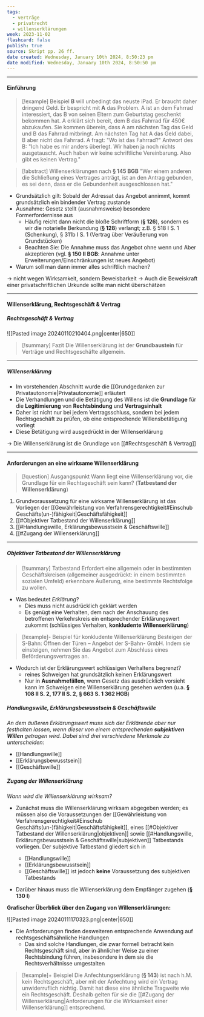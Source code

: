 ```yaml
---
tags:
  - verträge
  - privatrecht
  - willenserklärungen
week: 2023-11-02
flashcard: false
publish: true
source: Skript pp. 26 ff.
date created: Wednesday, January 10th 2024, 8:50:23 pm
date modified: Wednesday, January 10th 2024, 8:50:50 pm
---
```

***
#### Einführung

> [!example] Beispiel 
> **B** will unbedingt das neuste iPad. Er braucht daher dringend Geld. Er bespricht mit **A** das Problem. A ist an dem Fahrrad interessiert, das B von seinen Eltern zum Geburtstag geschenkt bekommen hat. A erklärt sich bereit, dem B das Fahrrad für 450€ abzukaufen. Sie kommen überein, dass A am nächsten Tag das Geld und B das Fahrrad mitbringt. Am nächsten Tag hat A das Geld dabei, B aber nicht das Fahrrad. A fragt: "Wo ist das Fahrrad?" Antwort des B: "Ich habe es mir anders überlegt. Wir haben ja noch nichts ausgetauscht. Auch haben wir keine schriftliche Vereinbarung. Also gibt es keinen Vertrag."

> [!abstract] Willenserklärungen nach **§ 145 BGB** 
> "Wer einem anderen die Schließung eines Vertrages anträgt, ist an den Antrag gebunden, es sei denn, dass er die Gebundenheit ausgeschlossen hat."

- Grundsätzlich gilt: Sobald der Adressat das Angebot annimmt, kommt grundsätzlich ein bindender Vertrag zustande
- Ausnahme: Gesetz stellt (ausnahmsweise) besondere Formerfordernisse aus
	- Häufig reicht dann nicht die bloße Schriftform (**§ 126**), sondern es wir die notarielle Berkundung (**§ 128**) verlangt; z.B. § 518 I S. 1 (Schenkung), § 311b I S. 1 (Vertrag über Veräußerung von Grundstücken)
	- Beachten Sie: Die Annahme muss das Angebot ohne wenn und Aber akzeptieren (vgl. **§ 150 II BGB**: Annahme unter Erweiterungen/Einschränkungen ist neues Angebot)
- Warum soll man dann immer alles schriftlich machen?

$\longrightarrow$ nicht wegen Wirksamkeit, sondern Beweisbarkeit
$\longrightarrow$ Auch die Beweiskraft einer privatschriftlichen Urkunde sollte man nicht überschätzen

***
#### Willenserklärung, Rechtsgeschäft & Vertrag

##### Rechtsgeschäft & Vertrag

![[Pasted image 20240110210404.png|center|650]]

> [!summary] Fazit 
> Die Willenserklärung ist der **Grundbaustein** für Verträge und Rechtsgeschäfte allgemein.

***
##### Willenserklärung

- Im vorstehenden Abschnitt wurde die [[Grundgedanken zur Privatautonomie|Privatautonomie]] erläutert
- Die Verhandlungen und die Betätigung des Willens ist die **Grundlage** für die **Legitimierung** von **Rechtsbindung** und **Vertragsinhalt**
- Daher ist nicht nur bei jedem Vertragsschluss, sondern bei jedem Rechtsgeschäft zu prüfen, ob eine entsprechende Willensbetätigung vorliegt
- Diese Betätigung wird ausgedrückt in der Willenserklärung

$\longrightarrow$ Die Willenserklärung ist die Grundlage von [[#Rechtsgeschäft & Vertrag]]

***
#### Anforderungen an eine wirksame Willenserklärung

> [!question] Ausgangspunkt 
> Wann liegt eine Willenserklärung vor, die Grundlage für ein Rechtsgeschäft sein kann? (**Tatbestand der Willenserklärung**)

1. Grundvoraussetzung für eine wirksame Willenserklärung ist das Vorliegen der [[Gewährleistung von Verfahrensgerechtigkeit#Einschub Geschäfts(un-)fähigkeit|Geschäftsfähigkeit]]
2. [[#Objektiver Tatbestand der Willenserklärung]]
3. [[#Handlungswille, Erklärungsbewusstsein & Geschäftswille]]
4. [[#Zugang der Willenserklärung]]

***
##### Objektiver Tatbestand der Willenserklärung

> [!summary] Tatbestand 
> Erfordert eine allgemein oder in bestimmten Geschäftskreisen (allgemeiner ausgedrückt: in einem bestimmten sozialen Umfeld) erkennbare Äußerung, eine bestimmte Rechtsfolge zu wollen.

- Was bedeutet *Erklärung*?
	- Dies muss nicht ausdrücklich geklärt werden
	- Es genügt eine Verhalten, dem nach der Anschauung des betroffenen Verkehrskreis ein entsprechender Erklärungswert zukommt (schlüssiges Verhalten, **konkludente Willenserklärung**)

> [!example]- Beispiel für konkludente Willenserklärung 
> Besteigen der S-Bahn: Öffnen der Türen – Angebot der S-Bahn- GmbH. Indem sie einsteigen, nehmen Sie das Angebot zum Abschluss eines Beförderungsvertrages an.

- Wodurch ist der Erklärungswert schlüssigen Verhaltens begrenzt?
	- reines Schweigen hat grundsätzlich keinen Erklärungswert
	- Nur in **Ausnahmefällen**, wenn Gesetz das ausdrücklich vorsieht kann im Schweigen eine Willenserklärung gesehen werden (u.a. **§ 108 II S. 2, 177 II S. 2**, **§ 663 S. 1 362 HGB**)

##### Handlungswille, Erklärungsbewusstsein & Geschäftswille

*An dem äußeren Erklärungswert muss sich der Erklärende aber nur festhalten lassen, wenn dieser von einem entsprechenden **subjektiven Willen** getragen wird. Dabei sind drei verschiedene Merkmale zu unterscheiden:*

- [[Handlungswille]]
- [[Erklärungsbewusstsein]]
- [[Geschäftswille]]

##### Zugang der Willenserklärung

*Wann wird die Willenserklärung wirksam?*

- Zunächst muss die Willenserklärung wirksam abgegeben werden; es müssen also die Voraussetzungen der [[Gewährleistung von Verfahrensgerechtigkeit#Einschub Geschäfts(un-)fähigkeit|Geschäftsfähigkeit]], eines [[#Objektiver Tatbestand der Willenserklärung|objektiven]] sowie [[#Handlungswille, Erklärungsbewusstsein & Geschäftswille|subjektiven]] Tatbestands vorliegen. Der subjektive Tatbestand gliedert sich in

	- [[Handlungswille]]
	- [[Erklärungsbewusstsein]]
	- [[Geschäftswille]] ist jedoch **keine** Voraussetzung des subjektiven Tatbestands

- Darüber hinaus muss die Willenserklärung dem Empfänger zugehen (**§ 130 I**)

**Grafischer Überblick über den Zugang von Willenserklärungen:**

![[Pasted image 20240111170323.png|center|650]]

- Die Anforderungen finden desweiteren entsprechende Anwendung auf rechtsgeschäftsähnliche Handlungen
	- Das sind solche Handlungen, die zwar formell betracht kein Rechtsgeschäft sind, aber in ähnlicher Weise zu einer Rechtsbindung führen, insbesondere in dem sie die Rechtsverhältnisse umgestalten

> [!example]+ Beispiel 
> Die Anfechtungserklärung (**§ 143**) ist nach h.M. kein Rechtsgeschäft, aber mit der Anfechtung wird ein Vertrag unwiderruflich nichtig. Damit hat diese eine ähnliche Tragweite wie ein Rechtsgeschäft. Deshalb gelten für sie die [[#Zugang der Willenserklärung|Anforderungen für die Wirksamkeit einer Willenserklärung]] entsprechend.

